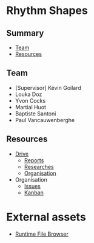 # Rhythm Shapes

## Summary
- [Team](#team)
- [Resources](#resources)

## <a name="#team">Team</a>
- [Supervisor] Kévin Goilard
- Louka Doz
- Yvon Cocks
- Martial Huot
- Baptiste Santoni
- Paul Vancauwenberghe

## <a name="#resources">Resources</a>
- [Drive](https://drive.google.com/drive/u/0/folders/11o2fdBMdOoj_0DKC0RuvZo1xezMi1DHt)
  - [Reports](https://drive.google.com/drive/u/0/folders/1WIwmNfKkCPNtZiCjCByZBh5TFgJbumXU)
  - [Researches](https://drive.google.com/drive/u/0/folders/1CjP6FlotD1BGKdRlNA10iE5af5gl2TXb)
  - [Organisation](https://drive.google.com/drive/u/0/folders/1RshhyzCZK-VAXtery345QOkPy4-2UBm7)
- Organisation
  - [Issues](https://github.com/RhythmShapes/Rhythm-Shapes/issues)
  - [Kanban](https://trello.com/invite/b/q9nAheVG/55accf110d106d88bf61a6953d01f250/kanban-rhythm-shapes)

# External assets
- [Runtime File Browser](https://assetstore.unity.com/packages/tools/gui/runtime-file-browser-113006#description)
